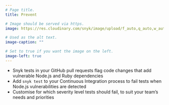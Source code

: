 ```yaml
---
# Page title.
title: Prevent

# Image should be served via https.
image: https://res.cloudinary.com/snyk/image/upload/f_auto,q_auto,w_auto/v1468839396/features/features-prevent.png

# Used as the alt text.
image-caption: ""

# Set to true if you want the image on the left.
image-left: true 
---
```


* Snyk tests in your GitHub pull requests flag code changes that add vulnerable Node.js and Ruby dependencies
* Add `snyk test` to your Continuous Integration process to fail tests when Node.js vulnerabilities are detected
* Customise for which severity level tests should fail, to suit your team’s needs and priorities
